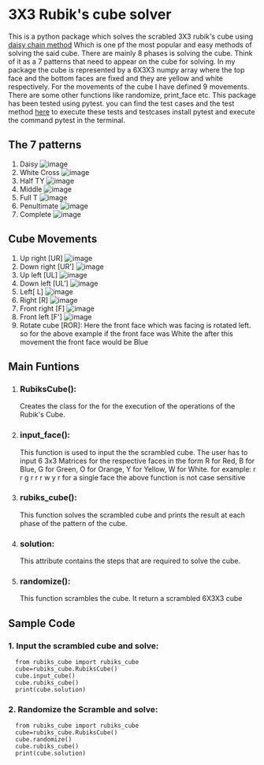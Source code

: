 #  3X3 Rubik's cube solver
This is a python package which solves the scrabled 3X3 rubik's cube using [daisy chain method](https://www.ipassio.com/blog/how-to-solve-rubiks-cube?srsltid=AfmBOorD3J2wNmD-HqpxjutP0jiKfP2pF17ylBd04CntT-9CUOZW4Idt)
Which is one pf the most popular and easy methods of solving the said cube. There are mainly 8 phases is solving the cube. Think of it as a 7 patterns that need to appear on the cube for solving. In my package the cube is
represented by a 6X3X3 numpy array where the top face and the bottom faces are fixed and they are yellow and white respectively. For the movements of the cube I have defined 9 movements. There are some other functions
like randomize, print_face etc. This package has been tested using pytest. you can find the test cases and the test method [here](https://github.com/Shreedatta-Nasik/Rubiks_cube/tree/master/test_rubiks_cube)
to execute these tests and testcases install pytest and execute the command pytest in the terminal.

## The 7 patterns
  1. Daisy
     ![image](https://github.com/user-attachments/assets/7ee283ee-892e-4007-82e9-2287977b0a20)
  2. White Cross
     ![image](https://github.com/user-attachments/assets/8018a46d-6e48-40bd-b695-44ae1014da12)
  3. Half TY
     ![image](https://github.com/user-attachments/assets/1a7dade5-7999-4874-baea-7357d7aa1eab)
  4. Middle
     ![image](https://github.com/user-attachments/assets/7d5078be-c8f9-4226-82b0-2eab0e6511d0)
  5. Full T
     ![image](https://github.com/user-attachments/assets/33e0b05e-7c86-4e15-a4c1-1b235d8db24b)
  6. Penultimate
     ![image](https://github.com/user-attachments/assets/d732c1b7-6996-43fa-8f9f-05d274bcf4d9)
  7. Complete
     ![image](https://github.com/user-attachments/assets/3e9b244e-f526-4117-a05d-b1d11de7d9e3)


## Cube Movements
  1. Up right [UR]
    ![image](https://github.com/user-attachments/assets/fff3f929-0b47-4532-9fbb-2b0566ccd011)
  2. Down right [UR']
     ![image](https://github.com/user-attachments/assets/c3a48cd3-b580-4a3f-bb88-d41888fb7d4f)
  3. Up left [UL]
     ![image](https://github.com/user-attachments/assets/da126661-e54f-4609-8973-938511257747)
  4. Down left [UL']
     ![image](https://github.com/user-attachments/assets/151d4616-369d-4962-b2dd-0bb1606adc9e)
  5. Left[ L]
     ![image](https://github.com/user-attachments/assets/46a9eb0f-e1f4-4a22-9c29-a71f3bc1153b)
  6. Right [R]
     ![image](https://github.com/user-attachments/assets/afedf707-6ba0-442d-a32a-35b10d3b1459)
  7. Front right [F]
      ![image](https://github.com/user-attachments/assets/55270127-1422-4c31-8701-b35e6357bd1b)
  8. Front left [F']
      ![image](https://github.com/user-attachments/assets/495dc726-12ba-4ed4-b5a4-887b86307822)
  9. Rotate cube [ROR]:
      Here the front face which was facing is rotated left. so for the above example if the front face was White the after this movement the front face would be Blue

## Main Funtions

 1. ### RubiksCube():
    Creates the class for the for the execution of the operations of the Rubik's Cube.  
 
 2. ### input_face():
    This function is used to input the the scrambled cube. The user has to input 6 3x3 Matrices for the respective faces in the form R for Red, B for Blue, G for Green, O for Orange, Y for Yellow, W for
    White.
    for example: r r g r r r w y r for a single face
    the above function is not case sensitive
 
 3. ### rubiks_cube():
    This function solves the scrambled cube and prints the result at each phase of the pattern of the cube.
 4. ### solution:
    This attribute contains the steps that are required to solve the cube. 
 5. ### randomize():
    This function scrambles the cube. It return a scrambled 6X3X3 cube

## Sample Code

 ### 1. Input the scrambled cube and solve:

      from rubiks_cube import rubiks_cube
      cube=rubiks_cube.RubiksCube()
      cube.input_cube()
      cube.rubiks_cube()
      print(cube.solution)

 ### 2. Randomize the Scramble and solve:

      from rubiks_cube import rubiks_cube
      cube=rubiks_cube.RubiksCube()
      cube.randomize()
      cube.rubiks_cube()
      print(cube.solution)


  

